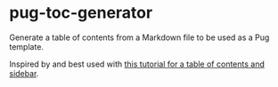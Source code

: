 # pug-toc-generator
Generate a table of contents from a Markdown file to be used as a Pug template.

Inspired by and best used with [this tutorial for a table of contents and sidebar](https://frontendscript.com/html-table-of-contents-sidebar/).
